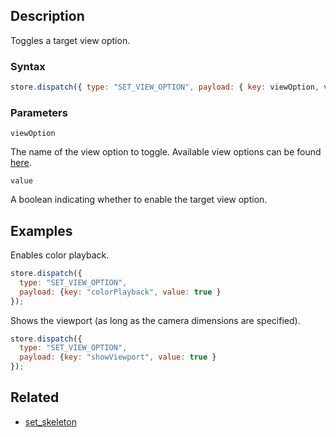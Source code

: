 ## Description

Toggles a target view option.

### Syntax

```javascript
store.dispatch({ type: "SET_VIEW_OPTION", payload: { key: viewOption, value } });
```

### Parameters

`viewOption`

The name of the view option to toggle. Available view options can be found [here](../External/view_options.json).

`value`

A boolean indicating whether to enable the target view option.

## Examples

Enables color playback.

```javascript
store.dispatch({
  type: "SET_VIEW_OPTION",
  payload: {key: "colorPlayback", value: true }
});
```

Shows the viewport (as long as the camera dimensions are specified).

```javascript
store.dispatch({
  type: "SET_VIEW_OPTION",
  payload: {key: "showViewport", value: true }
});
```

## Related

- [set_skeleton](./set_skeleton.md)
